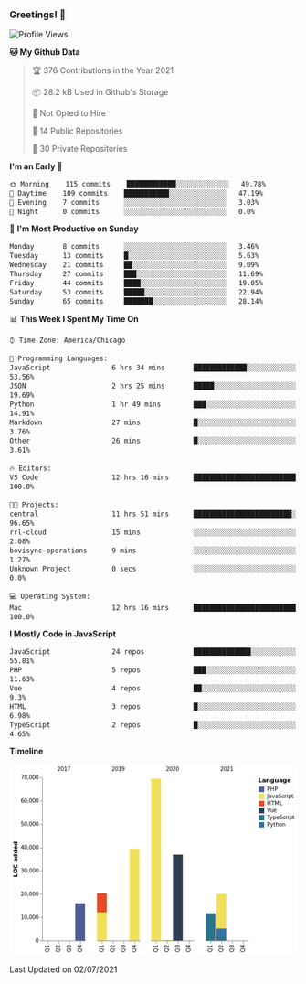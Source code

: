 ### Greetings! 🧠

<!--START_SECTION:waka-->
![Profile Views](http://img.shields.io/badge/Profile%20Views-0-blue)

**🐱 My Github Data** 

> 🏆 376 Contributions in the Year 2021
 > 
> 📦 28.2 kB Used in Github's Storage 
 > 
> 🚫 Not Opted to Hire
 > 
> 📜 14 Public Repositories 
 > 
> 🔑 30 Private Repositories  
 > 
**I'm an Early 🐤** 

```text
🌞 Morning    115 commits    ████████████░░░░░░░░░░░░░   49.78% 
🌆 Daytime    109 commits    ███████████░░░░░░░░░░░░░░   47.19% 
🌃 Evening    7 commits      ░░░░░░░░░░░░░░░░░░░░░░░░░   3.03% 
🌙 Night      0 commits      ░░░░░░░░░░░░░░░░░░░░░░░░░   0.0%

```
📅 **I'm Most Productive on Sunday** 

```text
Monday       8 commits      ░░░░░░░░░░░░░░░░░░░░░░░░░   3.46% 
Tuesday      13 commits     █░░░░░░░░░░░░░░░░░░░░░░░░   5.63% 
Wednesday    21 commits     ██░░░░░░░░░░░░░░░░░░░░░░░   9.09% 
Thursday     27 commits     ███░░░░░░░░░░░░░░░░░░░░░░   11.69% 
Friday       44 commits     ████░░░░░░░░░░░░░░░░░░░░░   19.05% 
Saturday     53 commits     █████░░░░░░░░░░░░░░░░░░░░   22.94% 
Sunday       65 commits     ███████░░░░░░░░░░░░░░░░░░   28.14%

```


📊 **This Week I Spent My Time On** 

```text
⌚︎ Time Zone: America/Chicago

💬 Programming Languages: 
JavaScript               6 hrs 34 mins       █████████████░░░░░░░░░░░░   53.56% 
JSON                     2 hrs 25 mins       █████░░░░░░░░░░░░░░░░░░░░   19.69% 
Python                   1 hr 49 mins        ███░░░░░░░░░░░░░░░░░░░░░░   14.91% 
Markdown                 27 mins             █░░░░░░░░░░░░░░░░░░░░░░░░   3.76% 
Other                    26 mins             █░░░░░░░░░░░░░░░░░░░░░░░░   3.61%

🔥 Editors: 
VS Code                  12 hrs 16 mins      █████████████████████████   100.0%

🐱‍💻 Projects: 
central                  11 hrs 51 mins      ████████████████████████░   96.65% 
rrl-cloud                15 mins             ░░░░░░░░░░░░░░░░░░░░░░░░░   2.08% 
bovisync-operations      9 mins              ░░░░░░░░░░░░░░░░░░░░░░░░░   1.27% 
Unknown Project          0 secs              ░░░░░░░░░░░░░░░░░░░░░░░░░   0.0%

💻 Operating System: 
Mac                      12 hrs 16 mins      █████████████████████████   100.0%

```

**I Mostly Code in JavaScript** 

```text
JavaScript               24 repos            ██████████████░░░░░░░░░░░   55.81% 
PHP                      5 repos             ███░░░░░░░░░░░░░░░░░░░░░░   11.63% 
Vue                      4 repos             ██░░░░░░░░░░░░░░░░░░░░░░░   9.3% 
HTML                     3 repos             █░░░░░░░░░░░░░░░░░░░░░░░░   6.98% 
TypeScript               2 repos             █░░░░░░░░░░░░░░░░░░░░░░░░   4.65%

```


**Timeline**

![Chart not found](https://raw.githubusercontent.com/jessikuh/jessikuh/main/charts/bar_graph.png) 


 Last Updated on 02/07/2021
<!--END_SECTION:waka-->

<!--
**jessikuh/jessikuh** is a ✨ _special_ ✨ repository because its `README.md` (this file) appears on your GitHub profile.

Here are some ideas to get you started:

- 🔭 I’m currently working on ...
- 🌱 I’m currently learning ...
- 👯 I’m looking to collaborate on ...
- 🤔 I’m looking for help with ...
- 💬 Ask me about ...
- 📫 How to reach me: ...
- 😄 Pronouns: ...
- ⚡ Fun fact: ...
-->
